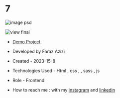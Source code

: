 # 7

![image psd](https://github.com/Faraz-Azizi-Developer/7/assets/140517125/85d22fa2-1ca4-4eff-b2b1-c515ca815d04)

![view final](https://user-images.githubusercontent.com/109727844/204102930-fac80657-4d16-4816-b476-a88e984abefe.jpg)

- [Demo Project](https://faraz-azizi-developer.github.io/7/)

- Developed by Faraz Azizi

- Created - 2023-15-8

- Technologies Used - Html , css , , sass , js 

- Role - Frontend

- How to reach me : with my [instagram](https://www.instagram.com/faraz_azizi_developer) and [linkedin](https://www.linkedin.com/in/faraz-azizi-developer)
